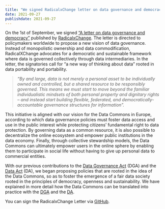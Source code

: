 ```yaml
---
title: "We signed RadicalxChange letter on data governance and democracy"
date: 2021-09-27
publishdate: 2021-09-27
---
```

On the 1st of September, we signed [“A letter on data governance and democracy”](https://www.radicalxchange.org/media/announcements/a-letter-on-data-governance-and-democracy/?mc_cid=5edb8d63cb&mc_eid=8f43b70664) published by [RadicalxChange](https://www.radicalxchange.org). The letter is directed to policymakers worldwide to propose a new vision of data governance. Instead of monopolistic ownership and data commodification, RadicalXChange advocates for a democratic and sustainable framework where data is governed collectively through data intermediaries. In the letter, the signatories call for “a new way of thinking about data” rooted in data portability and portability.

>*“By and large, data is not merely a personal asset to be individually owned and controlled, but a shared resource to be responsibly governed. This means we must start to move beyond the familiar individualistic mindsets of both personal property and dignitary rights – and instead start building flexible, federated, and democratically-accountable governance structures for information”.*

This initiative is aligned with our vision for the Data Commons in Europe, according to which data governance policies must foster data access and use in the public interest while protecting citizens’ fundamental right to data protection. By governing data as a common resource, it is also possible to decentralize the online ecosystem and empower public institutions in the data economy. Finally, through collective stewardship models, the Data Commons can ultimately empower users in the online sphere by enabling them to participate in social life without having to give up personal data to commercial entities. 

With our previous contributions to the [Data Governance Act](https://ec.europa.eu/info/law/better-regulation/have-your-say/initiatives/12491-Data-sharing-in-the-EU-common-European-data-spaces-new-rules-/F1656900_en) (DGA) and the [Data Act](https://ec.europa.eu/info/law/better-regulation/have-your-say/initiatives/13045-Data-Act-&-amended-rules-on-the-legal-protection-of-databases/F2660205_en) (DA), we began proposing policies that are rooted in the idea of the Data Commons, so as to foster the emergence of a fair data society rooted in the principles of democracy, openness and sustainability. We have explained in more detail how the Data Commons can be translated into practice with the [DGA](https://www.openfuture.eu/five-opportunities-data-commons/) and the [DA](https://www.openfuture.eu/data-act-consultation/).

You can sign the RadicalxChange Letter via [GitHub](https://github.com/login?return_to=https%3A%2F%2Fgithub.com%2FRadicalxChange%2Fdatagovletter%2Fissues%2Fnew%3Fassignees%3Dalexrandaccio%26labels%3Dsignature%26template%3Dsign-letter.yml%26title%3D%255BSIGN%255D%2BYour%2BName%2BHere).
